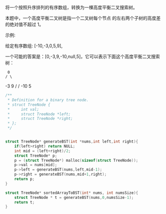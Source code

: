 将一个按照升序排列的有序数组，转换为一棵高度平衡二叉搜索树。

本题中，一个高度平衡二叉树是指一个二叉树每个节点 的左右两个子树的高度差的绝对值不超过 1。

示例:

给定有序数组: [-10,-3,0,5,9],

一个可能的答案是：[0,-3,9,-10,null,5]，它可以表示下面这个高度平衡二叉搜索树：

 	 0
 	/ \

   -3   9
   /   /
 -10  5



```c
/**
 * Definition for a binary tree node.
 * struct TreeNode {
 *     int val;
 *     struct TreeNode *left;
 *     struct TreeNode *right;
 * };
 */


struct TreeNode* generateBST(int *nums,int left,int right){
    if(left>right) return NULL;
    int mid = (left+right)/2;
    struct TreeNode* p;
    p = (struct TreeNode*) malloc(sizeof(struct TreeNode));
    p->val = nums[mid];
    p->left = generateBST(nums,left,mid-1);
    p->right = generateBST(nums,mid+1,right);
    return p;
}

struct TreeNode* sortedArrayToBST(int* nums, int numsSize){
    struct TreeNode * t = generateBST(nums,0,numsSize-1);
    return t;
}
```

